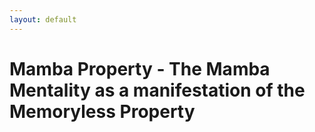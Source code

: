 ```yaml
---
layout: default
---
```

# Mamba Property - The Mamba Mentality as a manifestation of the Memoryless Property

